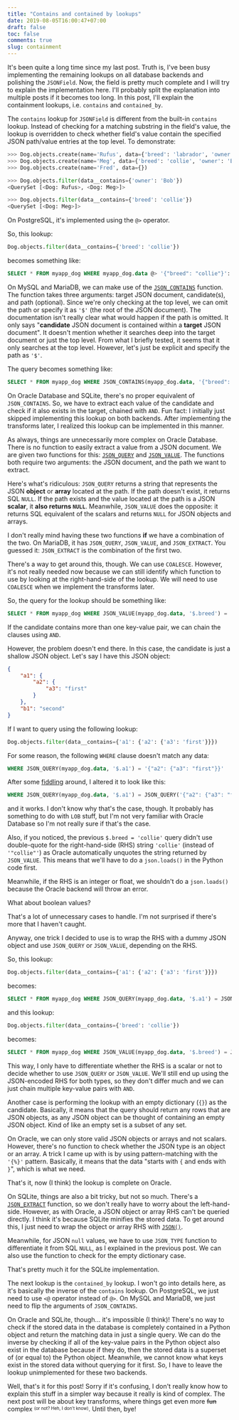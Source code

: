 ```yaml
---
title: "Contains and contained by lookups"
date: 2019-08-05T16:00:47+07:00
draft: false
toc: false
comments: true
slug: containment
---
```


It's been quite a long time since my last post. Truth is, I've been busy
implementing the remaining lookups on all database backends and polishing the
`JSONField`. Now, the field is pretty much complete and I will try to explain
the implementation here. I'll probably split the explanation into multiple
posts if it becomes too long. In this post, I'll explain the containment
lookups, i.e. `contains` and `contained_by`.

The `contains` lookup for `JSONField` is different from the built-in `contains`
lookup. Instead of checking for a matching substring in the field's value, the
lookup is overridden to check whether field's value contain the specified JSON
path/value entries at the top level. To demonstrate:

```python
>>> Dog.objects.create(name='Rufus', data={'breed': 'labrador', 'owner': 'Bob'})
>>> Dog.objects.create(name='Meg', data={'breed': 'collie', 'owner': 'Bob'})
>>> Dog.objects.create(name='Fred', data={})

>>> Dog.objects.filter(data__contains={'owner': 'Bob'})
<QuerySet [<Dog: Rufus>, <Dog: Meg>]>

>>> Dog.objects.filter(data__contains={'breed': 'collie'})
<QuerySet [<Dog: Meg>]>
```

On PostgreSQL, it's implemented using the `@>` operator.

So, this lookup:

```python
Dog.objects.filter(data__contains={'breed': 'collie'})
```

becomes something like:

```sql
SELECT * FROM myapp_dog WHERE myapp_dog.data @> '{"breed": "collie"}'::jsonb
```

On MySQL and MariaDB, we can make use of the [`JSON_CONTAINS`] function. The
function takes three arguments: target JSON document, candidate(s), and path
(optional). Since we're only checking at the top level, we can omit the path
or specify it as `'$'` (the root of the JSON document). The documentation isn't
really clear what would happen if the path is omitted. It only says
"**candidate** JSON document is contained within a **target** JSON document".
It doesn't mention whether it searches deep into the target document or just
the top level. From what I briefly tested, it seems that it only searches at
the top level. However, let's just be explicit and specify the path as `'$'`.

The query becomes something like:

```sql
SELECT * FROM myapp_dog WHERE JSON_CONTAINS(myapp_dog.data, '{"breed": "collie"}', '$')
```

On Oracle Database and SQLite, there's no proper equivalent of `JSON_CONTAINS`.
So, we have to extract each value of the candidate and check if it also exists
in the target, chained with `AND`. Fun fact: I initially just skipped
implementing this lookup on both backends. After implementing the transforms
later, I realized this lookup can be implemented in this manner.

As always, things are unnecessarily more complex on Oracle Database. There is
no function to easily extract a value from a JSON document. We are given two
functions for this: [`JSON_QUERY`] and [`JSON_VALUE`]. The functions both
require two arguments: the JSON document, and the path we want to extract.

Here's what's ridiculous: `JSON_QUERY` returns a string that represents the
JSON **object** or **array** located at the path. If the path doesn't exist, it
returns SQL `NULL`. If the path exists and the value located at the path is a
JSON **scalar**, it **also returns `NULL`**. Meanwhile, `JSON_VALUE` does the
opposite: it returns SQL equivalent of the scalars and returns `NULL` for JSON
objects and arrays.

I don't really mind having these two functions **if** we have a combination of
the two. On MariaDB, it has `JSON_QUERY`, `JSON_VALUE`, and `JSON_EXTRACT`.
You guessed it: `JSON_EXTRACT` is the combination of the first two.

There's a way to get around this, though. We can use `COALESCE`. However, it's
not really needed now because we can still identify which function to use by
looking at the right-hand-side of the lookup. We will need to use `COALESCE`
when we implement the transforms later.

So, the query for the lookup should be something like:

```sql
SELECT * FROM myapp_dog WHERE JSON_VALUE(myapp_dog.data, '$.breed') = 'collie'
```

If the candidate contains more than one key-value pair, we can chain the
clauses using `AND`.

However, the problem doesn't end there. In this case, the candidate is just a
shallow JSON object. Let's say I have this JSON object:

```json
{
    "a1": {
        "a2": {
            "a3": "first"
        }
    },
    "b1": "second"
}
```

If I want to query using the following lookup:

```python
Dog.objects.filter(data__contains={'a1': {'a2': {'a3': 'first'}}})
```

For some reason, the following `WHERE` clause doesn't match any data:

```sql
WHERE JSON_QUERY(myapp_dog.data, '$.a1') = '{"a2": {"a3": "first"}}'
```

After some [fiddling] around, I altered it to look like this:

```sql
WHERE JSON_QUERY(myapp_dog.data, '$.a1') = JSON_QUERY('{"a2": {"a3": "first"}}', '$')
```

and it works. I don't know why that's the case, though. It probably has
something to do with `LOB` stuff, but I'm not very familiar with Oracle
Database so I'm not really sure if that's the case.

Also, if you noticed, the previous `$.breed = 'collie'` query didn't use
double-quote for the right-hand-side (RHS) string `'collie'` (instead of
`'"collie"'`) as Oracle automatically unquotes the string returned by
`JSON_VALUE`. This means that we'll have to do a `json.loads()` in the Python
code first.

Meanwhile, if the RHS is an integer or float, we shouldn't do a
`json.loads()` because the Oracle backend will throw an error.

What about boolean values?

That's a lot of unnecessary cases to handle. I'm not surprised if there's more
that I haven't caught.

Anyway, one trick I decided to use is to wrap the RHS with a dummy JSON object
and use `JSON_QUERY` or `JSON_VALUE`, depending on the RHS.

So, this lookup:

```python
Dog.objects.filter(data__contains={'a1': {'a2': {'a3': 'first'}}})
```

becomes:

```sql
SELECT * FROM myapp_dog WHERE JSON_QUERY(myapp_dog.data, '$.a1') = JSON_QUERY('{"val": {"a2": {"a3": "first"}}}', '$.val')
```

and this lookup:

```python
Dog.objects.filter(data__contains={'breed': 'collie'})
```

becomes:

```sql
SELECT * FROM myapp_dog WHERE JSON_VALUE(myapp_dog.data, '$.breed') = JSON_VALUE('{"val": "collie"', '$.val')
```

This way, I only have to differentiate whether the RHS is a scalar or not to
decide whether to use `JSON_QUERY` or `JSON_VALUE`. We'll still end up using
the JSON-encoded RHS for both types, so they don't differ much and we can just
chain multiple key-value pairs with `AND`.

Another case is performing the lookup with an empty dictionary (`{}`) as the
candidate. Basically, it means that the query should return any rows that are
JSON objects, as any JSON object can be thought of containing an empty JSON
object. Kind of like an empty set is a subset of any set.

On Oracle, we can only store valid JSON objects or arrays and not scalars.
However, there's no function to check whether the JSON type is an object or an
array. A trick I came up with is by using pattern-matching with the `'{%}'`
pattern. Basically, it means that the data "starts with `{` and ends with `}`",
which is what we need.

That's it, now (I think) the lookup is complete on Oracle.

On SQLite, things are also a bit tricky, but not so much. There's a
[`JSON_EXTRACT`] function, so we don't really have to worry about the
left-hand-side. However, as with Oracle, a JSON object or array RHS can't be
queried directly. I think it's because SQLite minifies the stored data. To get
around this, I just need to wrap the object or array RHS with [`JSON()`].

Meanwhile, for JSON `null` values, we have to use `JSON_TYPE` function to
differentiate it from SQL `NULL`, as I explained in the previous post. We can
also use the function to check for the empty dictionary case.

That's pretty much it for the SQLite implementation.

The next lookup is the `contained_by` lookup. I won't go into details here, as
it's basically the inverse of the `contains` lookup. On PostgreSQL, we just
need to use `<@` operator instead of `@>`. On MySQL and MariaDB, we just need
to flip the arguments of `JSON_CONTAINS`.

On Oracle and SQLite, though... it's impossible (I think)! There's no way to
check if the stored data in the database is completely contained in a Python
object and return the matching data in just a single query. We can do the
inverse by checking if all of the key-value pairs in the Python object also
exist in the database because if they do, then the stored data is a superset of
(or equal to) the Python object. Meanwhile, we cannot know what keys exist in
the stored data without querying for it first. So, I have to leave the lookup
unimplemented for these two backends.

Well, that's it for this post! Sorry if it's confusing, I don't really know how
to explain this stuff in a simpler way because it really is kind of complex.
The next post will be about key transforms, where things get even more ~~fun~~
complex <sup><sub>(or not? Heh, I don't know)</sub></sup>. Until then, bye!

[`JSON_CONTAINS`]: https://dev.mysql.com/doc/refman/8.0/en/json-search-functions.html#function_json-contains
[`JSON_QUERY`]: https://docs.oracle.com/database/121/ADXDB/json.htm#ADXDB6277
[`JSON_VALUE`]: https://docs.oracle.com/database/121/ADXDB/json.htm#ADXDB6263
[fiddling]: https://dbfiddle.uk/?rdbms=oracle_18&fiddle=1406ec1d184af5446d8b6cfcb3823b0e
[`JSON_EXTRACT`]: https://www.sqlite.org/json1.html#jex
[`JSON()`]: https://www.sqlite.org/json1.html#jmini
